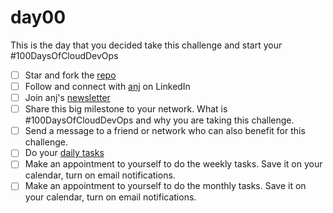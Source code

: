 # day00

This is the day that you decided take this challenge and start your #100DaysOfCloudDevOps

- [ ] Star and fork the [repo](https://github.com/agcdtmr/100DaysOfCloudDevOps)
- [ ] Follow and connect with [anj](https://www.linkedin.com/in/anjcalleja/) on LinkedIn
- [ ] Join anj's [newsletter](https://anj.hashnode.dev/)
- [ ] Share this big milestone to your network. What is #100DaysOfCloudDevOps and why you are taking this challenge.
- [ ] Send a message to a friend or network who can also benefit for this challenge.
- [ ] Do your [daily tasks](https://github.com/agcdtmr/100DaysOfCloudDevOps/blob/main/README.md#do-the-work-work-work-work)
- [ ] Make an appointment to yourself to do the weekly tasks. Save it on your calendar, turn on email notifications.
- [ ] Make an appointment to yourself to do the monthly tasks. Save it on your calendar, turn on email notifications.
